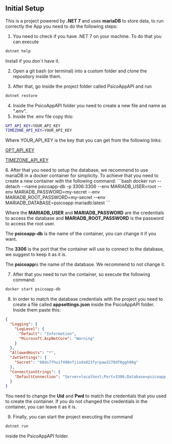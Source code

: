 ## Initial Setup

This is a project powered by **.NET 7** and uses **mariaDB** to store data, to run correctly the App you need to do the following steps:

1. You need to check if you have .NET 7 on your machine. To do that you can execute
```cs
dotnet help
```
<p>Install if you don´t have it.</p>

2. Open a git bash (or terminal) into a custom folder and clone the repository inside them.

3. After that, go inside the project folder called PsicoAppAPI and run
```cs
dotnet restore
```

4. Inside the PsicoAppAPI folder you need to create a new file and name as ".env".
5. Inside the .env file copy this:
```bash
GPT_API_KEY=YOUR_API_KEY
TIMEZONE_API_KEY=YOUR_API_KEY
```
Where YOUR_API_KEY is the key that you can get from the following links:
<p><a href="https://platform.openai.com/account/api-keys" target="_blank">GPT_API_KEY</a></p>
<p><a href="https://developers.google.com/maps/documentation/timezone/get-api-key" target="_blank">TIMEZONE_API_KEY</a></p>
6. After that you need to setup the database, we recommend to use mariaDB in a docker container for simplicity. To achieve that you need to create a new container with the following command:
```bash
docker run --detach --name psicoapp-db -p 3306:3306 --env MARIADB_USER=root --env MARIADB_PASSWORD=my-secret --env MARIADB_ROOT_PASSWORD=my-secret --env MARIADB_DATABASE=psicoapp mariadb:latest
```
<p>Where the <b>MARIADB_USER</b> and <b>MARIADB_PASSWORD</b> are the credentials to access the database and <b>MARIADB_ROOT_PASSWORD</b> is the password to access the root user.</p>
<p>The <b>psicoapp-db</b> is the name of the container, you can change it if you want.</p>
<p>The <b>3306</b> is the port that the container will use to connect to the database, we suggest to keep it as it is.</p>
<p>The <b>psicoapp</b>is the name of the database. We recommend to not change it.</p>

7. After that you need to run the container, so execute the following command:
```bash
docker start psicoapp-db
```
8. In order to match the database credentials with the project you need to create a file called **appsettings.json** inside the PsicoAppAPI folder. Inside them paste this:
```json
{
  "Logging": {
    "LogLevel": {
      "Default": "Information",
      "Microsoft.AspNetCore": "Warning"
    }
  },
  "AllowedHosts": "*",
  "JwtSettings": {
    "Secret": "60ds7fhuif490nfjiods0237yrpaw3278df8ggh98g"
  },
  "ConnectionStrings": {
    "DefaultConnection": "Server=localhost;Port=3306;Database=psicoapp;Uid=root;Pwd=my-secret;"
  }
}
```
<p>You need to change the <b>Uid</b> and <b>Pwd</b> to match the credentials that you used to create the container. If you do not changed the credentials in the container, you can leave it as it is.</p>

9.  Finally, you can start the project executing the command
```cs
dotnet run
```
inside the PsicoAppAPI folder.